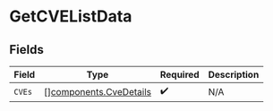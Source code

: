 # GetCVEListData


## Fields

| Field                                                            | Type                                                             | Required                                                         | Description                                                      |
| ---------------------------------------------------------------- | ---------------------------------------------------------------- | ---------------------------------------------------------------- | ---------------------------------------------------------------- |
| `CVEs`                                                           | [][components.CveDetails](../../models/components/cvedetails.md) | :heavy_check_mark:                                               | N/A                                                              |